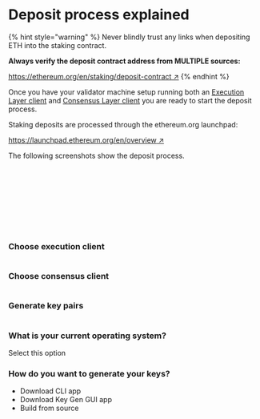 # Deposit process explained

{% hint style="warning" %}
Never blindly trust any links when depositing ETH into the staking contract.

**Always verify the deposit contract address from MULTIPLE sources:**

[https://ethereum.org/en/staking/deposit-contract ↗](https://ethereum.org/en/staking/deposit-contract/)
{% endhint %}

Once you have your validator machine setup running both an [Execution Layer client](../validator-clients/execution-clients.md) and [Consensus Layer client](../validator-clients/consensus-clients.md) you are ready to start the deposit process.

Staking deposits are processed through the ethereum.org launchpad:

[https://launchpad.ethereum.org/en/overview ↗](https://launchpad.ethereum.org/en/overview)

The following screenshots show the deposit process.

<figure><img src="../.gitbook/assets/image (4) (2) (1).png" alt=""><figcaption></figcaption></figure>



<figure><img src="../.gitbook/assets/image (86).png" alt=""><figcaption></figcaption></figure>



<figure><img src="../.gitbook/assets/image (83).png" alt=""><figcaption></figcaption></figure>



<figure><img src="../.gitbook/assets/image (89).png" alt=""><figcaption></figcaption></figure>



<figure><img src="../.gitbook/assets/image (9) (1).png" alt=""><figcaption></figcaption></figure>



<figure><img src="../.gitbook/assets/image (1) (1).png" alt=""><figcaption></figcaption></figure>



<figure><img src="../.gitbook/assets/image (10) (2).png" alt=""><figcaption></figcaption></figure>



<figure><img src="../.gitbook/assets/image (17) (2).png" alt=""><figcaption></figcaption></figure>



<figure><img src="../.gitbook/assets/image (2) (2).png" alt=""><figcaption></figcaption></figure>



<figure><img src="../.gitbook/assets/image (41).png" alt=""><figcaption></figcaption></figure>



### Choose execution client

<figure><img src="../.gitbook/assets/image (71).png" alt=""><figcaption></figcaption></figure>



### Choose consensus client

<figure><img src="../.gitbook/assets/image (16) (2).png" alt=""><figcaption></figcaption></figure>



### Generate key pairs

<figure><img src="../.gitbook/assets/image (12) (2).png" alt=""><figcaption></figcaption></figure>

### What is your current operating system?

Select this option&#x20;



### How do you want to generate your keys?

* Download CLI app&#x20;
* Download Key Gen GUI app&#x20;
* Build from source










